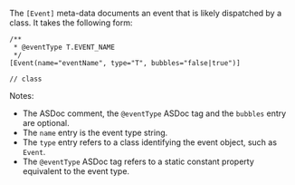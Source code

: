 The `[Event]` meta-data documents an event that is likely dispatched by a class. It takes the following form:

```as3
/**
 * @eventType T.EVENT_NAME
 */
[Event(name="eventName", type="T", bubbles="false|true")]

// class
```

Notes:

* The ASDoc comment, the `@eventType` ASDoc tag and the `bubbles` entry are optional.
* The `name` entry is the event type string.
* The `type` entry refers to a class identifying the event object, such as `Event`.
* The `@eventType` ASDoc tag refers to a static constant property equivalent to the event type.